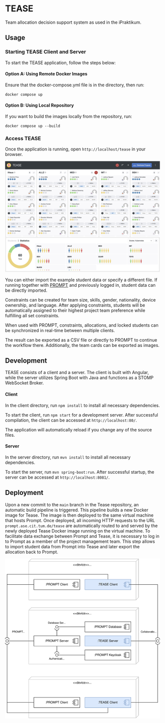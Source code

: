# TEASE

Team allocation decision support system as used in the iPraktikum.

## Usage

### Starting TEASE Client and Server

To start the TEASE application, follow the steps below:

#### Option A: Using Remote Docker Images 
Ensure that the docker-compose.yml file is in the directory, then run:
```
docker compose up
```

#### Option B: Using Local Repository
If you want to build the images locally from the repository, run:
```
docker compose up --build
```

### Access TEASE
Once the application is running, open `http://localhost/tease` in your browser. 

![Dashboard](docs/Dashboard.jpeg)

You can either import the example student data or specify a different file. If running together with [PROMPT](https://github.com/ls1intum/prompt) and previously logged in, student data can be directly imported. 

Constraints can be created for team size, skills, gender, nationality, device ownership, and language. After applying constraints, students will be automatically assigned to their highest project team preference while fulfilling all set constraints.

When used with PROMPT, constraints, allocations, and locked students can be synchronized in real-time between multiple clients.

The result can be exported as a CSV file or directly to PROMPT to continue the workflow there. Additionally, the team cards can be exported as images.

## Development 

TEASE consists of a client and a server. The client is built with Angular, while the server utilizes Spring Boot with Java and functions as a STOMP WebSocket Broker.

#### Client

In the client directory, run `npm install` to install all necessary dependencies.

To start the client, run `npm start` for a development server. After successful compilation, the client can be accessed at `http://localhost:80/`.

The application will automatically reload if you change any of the source files.

#### Server

In the server directory, run `mvn install` to install all necessary dependencies.

To start the server, run `mvn spring-boot:run`. After successful startup, the server can be accessed at `http://localhost:8081/`.

## Deployment

Upon a new commit to the `main` branch in the Tease repository, an automatic build pipeline is triggered. This pipeline builds a new Docker image for Tease. The image is then deployed to the same virtual machine that hosts Prompt. Once deployed, all incoming HTTP requests to the URL `prompt.ase.cit.tum.de/tease` are automatically routed to and served by the newly deployed Tease Docker image running on the virtual machine. To facilitate data exchange between Prompt and Tease, it is necessary to log in to Prompt as a member of the project management team. This step allows to import student data from Prompt into Tease and later export the allocation back to Prompt.

![Deployment Diagram](docs/DeploymentDiagram.svg)
